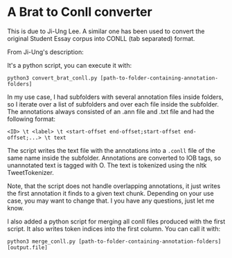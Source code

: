 # A Brat to Conll converter

This is due to Ji-Ung Lee. A similar one has been used to convert the original Student Essay corpus into CONLL (tab separated) format.

From Ji-Ung's description:

It's a python script, you can execute it with:

``python3 convert_brat_conll.py [path-to-folder-containing-annotation-folders]``

In my use case, I had subfolders with several annotation files inside folders, so I iterate over a list of subfolders and over each file inside the subfolder. 
The annotations always consisted of an .ann file and .txt file and had the following format:

``<ID> \t <label> \t <start-offset end-offset;start-offset end-offset;...> \t text``

The script writes the text file with the annotations into a `.conll` file of the same name inside the subfolder.
Annotations are converted to IOB tags, so unannotated text is tagged with O.
The text is tokenized using the nltk TweetTokenizer.

Note, that the script does not handle overlapping annotations, it just writes the first annotation it finds to a given text chunk. 
Depending on your use case, you may want to change that. I you have any questions, just let me know.

I also added a python script for merging all conll files produced with the first script. It also writes token indices into the first column.
You can call it with:

``python3 merge_conll.py [path-to-folder-containing-annotation-folders] [output.file]``
